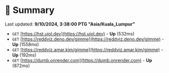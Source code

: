 # 📖 Summary
Last updated: **9/10/2024, 3:38:00 PTG "Asia/Kuala_Lumpur"**

- `GET` [https://hst.ujol.dev](https://hst.ujol.dev) - **Up** (532ms)
- `GET` [https://reddviz.deno.dev/gimme](https://reddviz.deno.dev/gimme) - **Up** (1558ms)
- `GET` [https://reddviz.amar.kim/gimme](https://reddviz.amar.kim/gimme) - **Up** (192ms)
- `GET` [https://dumb.onrender.com](https://dumb.onrender.com) - **Up** (872ms)
